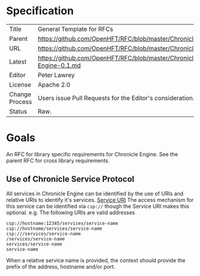 # Specification

|         |                                                                         |
|:------- | ----------------------------------------------------------------------- |
| Title   | General Template for RFCs                                               |
| Parent  | https://github.com/OpenHFT/RFC/blob/master/Chronicle                    |
| URL     | https://github.com/OpenHFT/RFC/blob/master/Chronicle/Engine             |
| Latest  | https://github.com/OpenHFT/RFC/blob/master/Chronicle/Engine/Chronicle-Engine-0.1.md |
| Editor  | Peter Lawrey                                                            |
| License | Apache 2.0                                                              |
| Change Process | Users issue Pull Requests for the Editor's consideration.        |
| Status  | Raw.                                                                    |

# Goals
An RFC for library specific requirements for Chronicle Engine. See the parent RFC for cross library requirements.

## Use of Chronicle Service Protocol
All services in Chronicle Engine can be identified by the use of URIs and relative URIs to identify it's services. [Service URI](https://github.com/OpenHFT/RFC/blob/master/Services/URI/)
The access mechanism for this service can be identified via `csp://` though the Service URI makes this optional. e.g. The following URIs are valid addresses
```
csp://hostname:12345/services/service-name
csp://hostname/services/service-name
csp:///services/service-name
/services/service-name
services/service-name
service-name
```

When a relative service name is provided, the context should provide the prefix of the address, hostname and/or port.

